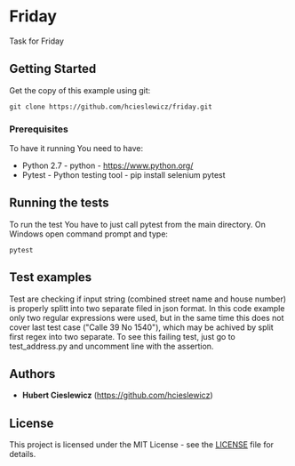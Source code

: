 # Friday
Task for Friday

## Getting Started

Get the copy of this example using git:
```
git clone https://github.com/hcieslewicz/friday.git
```

### Prerequisites

To have it running You need to have:
* Python 2.7 - python - https://www.python.org/
* Pytest - Python testing tool - pip install selenium pytest

## Running the tests

To run the test You have to just call pytest from the main directory. On Windows open command prompt and type:

```
pytest 
```

## Test examples
Test are checking if input string (combined street name and house number) is properly splitt into two separate filed in json format.
In this code example only two regular expressions were used, but in the same time this does not cover last test case ("Calle 39 No 1540"), which may be achived by split first regex into two separate.
To see this failing test, just go to test_address.py and uncomment line with the assertion.

## Authors

* **Hubert Cieslewicz** (https://github.com/hcieslewicz)


## License

This project is licensed under the MIT License - see the [LICENSE](LICENSE) file for details.
